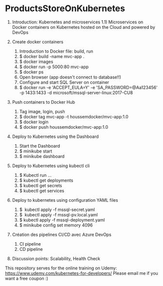 # ProductsStoreOnKubernetes

1) Introduction: Kubernetes and microservices
    1.1) Microservices on Docker containers on Kubernetes hosted on the Cloud and powered by DevOps
	
2) Create docker containers
	1) Introduction to Docker file: build, run
	2) $ docker build -name mvc-app .
	3) $ docker images
	4) $ docker run -p 5000:80 mvc-app
	5) $ docker ps
	6) Open browser (app doesn't connect to database!!)
	7) Configure and start SQL Server on container
	8) $ docker run -e 'ACCEPT_EULA=Y' -e 'SA_PASSWORD=@Aa123456' -p 1433:1433 -d microsoft/mssql-server-linux:2017-CU8
	
3) Push containers to Docker Hub
	1) Tag image, login, push
	2) $ docker tag mvc-app -t houssemdocker/mvc-app:1.0
	3) $ docker login
	4) $ docker push houssemdocker/mvc-app:1.0
	
4) Deploy to Kubernetes using the Dashboard
	1) Start the Dashboard
	2) $ minikube start
	3) $ minikube dashboard
	
5) Deploy to Kubernetes using kubectl cli
	1) $ Kubectl run …
	2) $ kubectl get deployments
	3) $ kubectl get secrets
	4) $ kubectl get services
	
6) Deploy to kubernetes using configuration YAML files
	1) $  kubectl apply -f mssql-secret.yaml 
	2) $  kubectl apply -f mssql-pv.local.yaml 
	3) $ kubectl apply -f mssql-deployment.yaml
	4) $ minikube config set memory 4096
	
7) Création des pipelines CI/CD avec Azure DevOps
	1) CI pipeline
	2) CD pipeline
	
8) Discussion points: Scalability, Health Check


This repository serves for the online training on Udemy: https://www.udemy.com/kubernetes-for-developers/
Please email me if you want a free coupon :)
